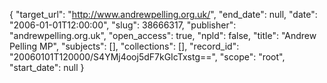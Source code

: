 {
  "target_url": "http://www.andrewpelling.org.uk/", 
  "end_date": null, 
  "date": "2006-01-01T12:00:00", 
  "slug": 38666317, 
  "publisher": "andrewpelling.org.uk", 
  "open_access": true, 
  "npld": false, 
  "title": "Andrew Pelling MP", 
  "subjects": [], 
  "collections": [], 
  "record_id": "20060101T120000/S4YMj4ooj5dF7kGIcTxstg==", 
  "scope": "root", 
  "start_date": null
}

